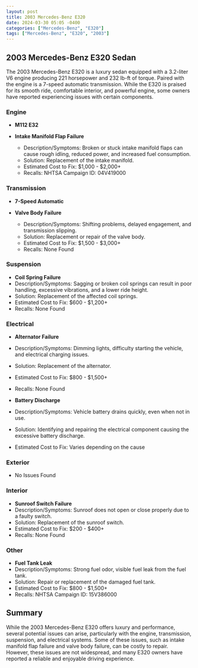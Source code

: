 ```yaml
---
layout: post
title: 2003 Mercedes-Benz E320
date: 2024-03-30 05:05 -0400
categories: ["Mercedes-Benz", "E320"]
tags: ["Mercedes-Benz", "E320", "2003"]
---
```

## 2003 Mercedes-Benz E320 Sedan

The 2003 Mercedes-Benz E320 is a luxury sedan equipped with a 3.2-liter V6 engine producing 221 horsepower and 232 lb-ft of torque. Paired with the engine is a 7-speed automatic transmission. While the E320 is praised for its smooth ride, comfortable interior, and powerful engine, some owners have reported experiencing issues with certain components.

### Engine

- **M112 E32**

 - **Intake Manifold Flap Failure**
   - Description/Symptoms: Broken or stuck intake manifold flaps can cause rough idling, reduced power, and increased fuel consumption.
   - Solution: Replacement of the intake manifold.
   - Estimated Cost to Fix: $1,000 - $2,000+
   - Recalls: NHTSA Campaign ID: 04V419000

### Transmission

- **7-Speed Automatic**

 - **Valve Body Failure**
   - Description/Symptoms: Shifting problems, delayed engagement, and transmission slipping.
   - Solution: Replacement or repair of the valve body.
   - Estimated Cost to Fix: $1,500 - $3,000+
   - Recalls: None Found

### Suspension

- **Coil Spring Failure**
 - Description/Symptoms: Sagging or broken coil springs can result in poor handling, excessive vibrations, and a lower ride height.
 - Solution: Replacement of the affected coil springs.
 - Estimated Cost to Fix: $600 - $1,200+
 - Recalls: None Found

### Electrical

- **Alternator Failure**
 - Description/Symptoms: Dimming lights, difficulty starting the vehicle, and electrical charging issues.
 - Solution: Replacement of the alternator.
 - Estimated Cost to Fix: $800 - $1,500+
 - Recalls: None Found

- **Battery Discharge**
 - Description/Symptoms: Vehicle battery drains quickly, even when not in use.
 - Solution: Identifying and repairing the electrical component causing the excessive battery discharge.
 - Estimated Cost to Fix: Varies depending on the cause

### Exterior

- No Issues Found

### Interior

- **Sunroof Switch Failure**
 - Description/Symptoms: Sunroof does not open or close properly due to a faulty switch.
 - Solution: Replacement of the sunroof switch.
 - Estimated Cost to Fix: $200 - $400+
 - Recalls: None Found

### Other

- **Fuel Tank Leak**
 - Description/Symptoms: Strong fuel odor, visible fuel leak from the fuel tank.
 - Solution: Repair or replacement of the damaged fuel tank.
 - Estimated Cost to Fix: $800 - $1,500+
 - Recalls: NHTSA Campaign ID: 15V386000

## Summary

While the 2003 Mercedes-Benz E320 offers luxury and performance, several potential issues can arise, particularly with the engine, transmission, suspension, and electrical systems. Some of these issues, such as intake manifold flap failure and valve body failure, can be costly to repair. However, these issues are not widespread, and many E320 owners have reported a reliable and enjoyable driving experience.
